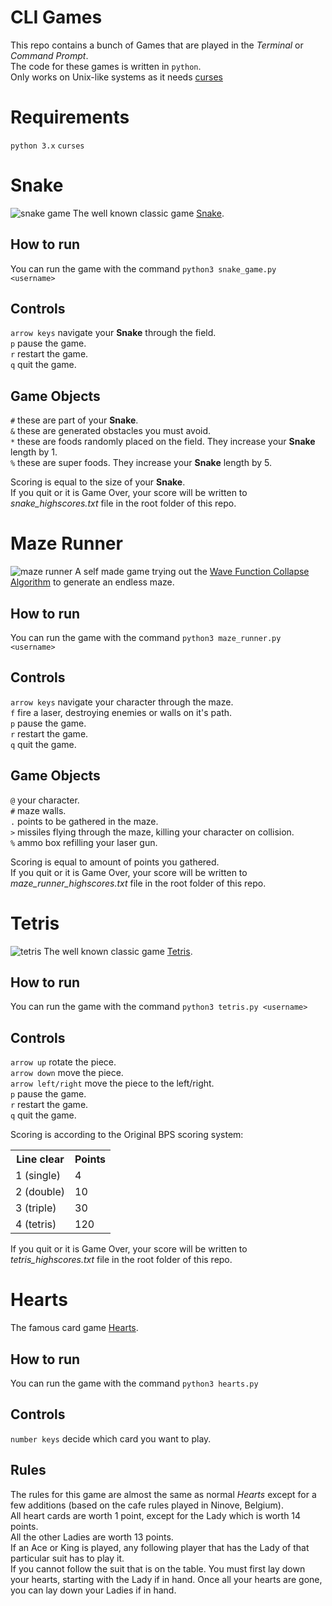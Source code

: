 # CLI Games
This repo contains a bunch of Games that are played in the *Terminal* or *Command Prompt*.<br>
The code for these games is written in `python`.<br>
Only works on Unix-like systems as it needs [curses](https://en.wikipedia.org/wiki/Curses_(programming_library))

# Requirements
`python 3.x`
`curses`

# Snake
![snake game](./img/snake_game_screenshot.png)
The well known classic game [Snake](https://en.wikipedia.org/wiki/Snake_(video_game_genre)).

## How to run
You can run the game with the command `python3 snake_game.py <username>`

## Controls
`arrow keys` navigate your **Snake** through the field.<br>
`p` pause the game.<br>
`r` restart the game.<br>
`q` quit the game.<br>

## Game Objects
`#` these are part of your **Snake**.<br>
`&` these are generated obstacles you must avoid.<br>
`*` these are foods randomly placed on the field. They increase your **Snake** length by 1.<br>
`%` these are super foods. They increase your **Snake** length by 5.<br>

Scoring is equal to the size of your **Snake**.<br>
If you quit or it is Game Over, your score will be written to *snake_highscores.txt* file in the root folder of this repo.

# Maze Runner
![maze runner](./img/maze_runner_screenshot.png)
A self made game trying out the [Wave Function Collapse Algorithm](https://github.com/mxgmn/WaveFunctionCollapse) to generate an endless maze.

## How to run
You can run the game with the command `python3 maze_runner.py <username>`

## Controls
`arrow keys` navigate your character through the maze.<br>
`f` fire a laser, destroying enemies or walls on it's path.<br>
`p` pause the game.<br>
`r` restart the game.<br>
`q` quit the game.<br>

## Game Objects
`@` your character.<br>
`#` maze walls.<br>
`.` points to be gathered in the maze.<br>
`>` missiles flying through the maze, killing your character on collision.<br>
`%` ammo box refilling your laser gun.<br>

Scoring is equal to amount of points you gathered.<br>
If you quit or it is Game Over, your score will be written to *maze_runner_highscores.txt* file in the root folder of this repo.

# Tetris
![tetris](./img/tetris_screenshot.png)
The well known classic game [Tetris](https://en.wikipedia.org/wiki/Tetris).<br>

## How to run
You can run the game with the command `python3 tetris.py <username>`

## Controls
`arrow up` rotate the piece.<br>
`arrow down` move the piece.<br>
`arrow left/right` move the piece to the left/right.<br>
`p` pause the game.<br>
`r` restart the game.<br>
`q` quit the game.<br>

Scoring is according to the Original BPS scoring system:<br>
<table>
  <tr>
    <th>Line clear</th>
    <th>Points</th>
  </tr>
  <tr>
    <td>1 (single)</td>
    <td>4</td>
  </tr>
  <tr>
    <td>2 (double)</td>
    <td>10</td>
  </tr>
  <tr>
    <td>3 (triple)</td>
    <td>30</td>
  </tr>
  <tr>
    <td>4 (tetris)</td>
    <td>120</td>
  </tr>
</table>

If you quit or it is Game Over, your score will be written to *tetris_highscores.txt* file in the root folder of this repo.


# Hearts
The famous card game [Hearts](https://en.wikipedia.org/wiki/Hearts_(card_game)).

## How to run
You can run the game with the command `python3 hearts.py`

## Controls
`number keys` decide which card you want to play.

## Rules
The rules for this game are almost the same as normal *Hearts* except for a few additions (based on the cafe rules played in Ninove, Belgium).<br>
All heart cards are worth 1 point, except for the Lady which is worth 14 points.<br>
All the other Ladies are worth 13 points.<br>
If an Ace or King is played, any following player that has the Lady of that particular suit has to play it.<br>
If you cannot follow the suit that is on the table. You must first lay down your hearts, starting with the Lady if in hand. Once all your hearts are gone, you can lay down your Ladies if in hand.
